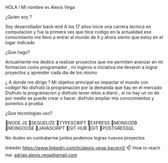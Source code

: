 HOLA ! Mi nombre es Alexis Vega

¿Quien soy ?

Soy desarrollador back-end
A los 17 años inicie una carrera tecnica en computacion y fue la primera ves que hice codigo en la actualidad ese conocimiento me llevo a entrar al mundo de it y ahora siento que estoy en el lugar indicado

¿Que hago?

Actualmente me dedico a realizar proyectos que me permiten avanzar en mi formacion como programador , mi ingenio e iniciativa me llevaron a lograr proyectos y aprender cada dia de los mismo

¿ A donde me dirigo ? Mi objetivo principal es impactar el mundo con codigo! No disfruto la programacion por la demanda que hay en el mercado Disfruto la programacion y disfruto tener retos a diario , si no hay un no de por medio se puede crear o hacer. disfruto ampliar mis conocimientos y ponerlos a prueba

¿Que tecnologias uso?

🔹NODE.JS
🔹SEQUELIZE 🔹TYPESCRIPT
🔹EXPRESS
🔹MONGODB 🔹MONGOOSE 🔹JAVASCRIPT 🔹GIT HUB 🔹GIT 🔹POSTGRESSQL

No dudes en contratarme juntos podemos logras nuevos proyectos

linkedin https://www.linkedin.com/in/alexis-vega-becerril/
📫 How to reach me: adrian.alexis.vega@gmail.com

<!--
**121218952415/121218952415** is a ✨ _special_ ✨ repository because its `README.md` (this file) appears on your GitHub profile.

Here are some ideas to get you started:

- 🔭 I’m currently working on ...
- 🌱 I’m currently learning ...
- 👯 I’m looking to collaborate on ...
- 🤔 I’m looking for help with ...
- 💬 Ask me about ...
- 📫 How to reach me:
- 😄 Pronouns: ...
- ⚡ Fun fact: ...
-->
